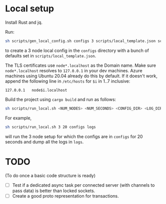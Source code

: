 # Local setup

Install Rust and jq.

Run:
```bash
sh scripts/gen_local_config.sh configs 3 scripts/local_template.json scripts/local_client_template.json
```
to create a 3 node local config in the `configs` directory with a bunch of defaults set in `scripts/local_template.json`.

The TLS certificates use `node*.localhost` as the Domain name.
Make sure `node*.localhost` resolves to `127.0.0.1` in your dev machines.
Azure machines using Ubuntu 20.04 already do this by default.
If it doesn't work, append the following line in `/etc/hosts` for `$i` in 1..7 inclusive:
```
127.0.0.1   node$i.localhost
```

Build the project using `cargo build` and run as follows:

```bash
sh scripts/run_local.sh <NUM_NODES> <NUM_SECONDS> <CONFIG_DIR> <LOG_DIR>
```

For example,
```bash
sh scripts/run_local.sh 3 20 configs logs
```
will run the 3 node setup for which the configs are in `configs` for 20 seconds and dump all the logs in `logs`.


# TODO

(To do once a basic code structure is ready)
- [ ] Test if a dedicated async task per connected server (with channels to pass data) is better than locked sockets.
- [ ] Create a good proto representation for transactions.